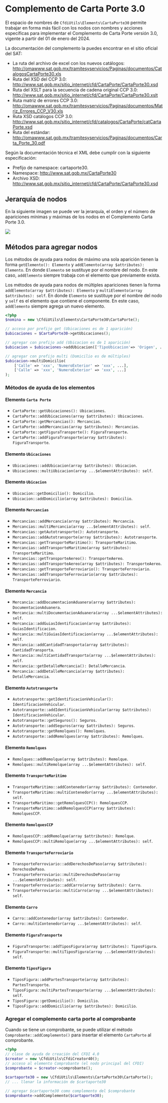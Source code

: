 # Complemento de Carta Porte 3.0

El espacio de nombres de `CfdiUtils\Elements\CartaPorte30` permite trabajar en forma más fácil con los nodos
con nombres y acciones específicas para implementar el Complemento de Carta Porte versión 3.0, vigente a
partir del 01 de enero del 2024.

La documentación del complemento la puedes encontrar en el sitio oficial del SAT:

- La ruta del archivo de excel con los nuevos catálogos: http://omawww.sat.gob.mx/tramitesyservicios/Paginas/documentos/CatalogosCartaPorte30.xls
- Ruta del XSD del CCP 3.0: http://www.sat.gob.mx/sitio_internet/cfd/CartaPorte/CartaPorte30.xsd
- Ruta del XSLT para la secuencia de cadena original CCP 3.0: http://www.sat.gob.mx/sitio_internet/cfd/CartaPorte/CartaPorte30.xslt
- Ruta matriz de errores CCP 3.0: http://omawww.sat.gob.mx/tramitesyservicios/Paginas/documentos/Matriz_Errores_CCP_V30.xls
- Ruta XSD catálogos CCP 3.0: http://www.sat.gob.mx/sitio_internet/cfd/catalogos/CartaPorte/catCartaPorte.xsd
- Ruta del estándar: http://omawww.sat.gob.mx/tramitesyservicios/Paginas/documentos/Carta_Porte_30.pdf

Según la documentación técnica el XML debe cumplir con la siguiente especificación:

- Prefijo de namespace: cartaporte30.
- Namespace: http://www.sat.gob.mx/CartaPorte30
- Archivo XSD: http://www.sat.gob.mx/sitio_internet/cfd/CartaPorte/CartaPorte30.xsd

## Jerarquía de nodos

En la siguiente imagen se puede ver la jerarquía, el orden y el número de apariciones mínimas y máximas de los nodos en el Complemento Carta Porte 3.0.

<img src="assets/diagrama-carta-porte-30.png">

## Métodos para agregar nodos

Los métodos de ayuda para nodos de máximo una sola aparición tienen la forma `getElemento(): Elemento`
y `addElemento(array $attributes): Elemento`. En donde `Elemento` se sustituye por el nombre del nodo.
En este caso, `addElemento` siempre trabaja con el elemento que previamente exista.

Los métodos de ayuda para nodos de múltiples apariciones tienen la forma `addElemento(array $attributes): Elemento`
y `multiElemento(array $attributes): self`. En donde `Elemento` se sustituye por el nombre del nodo y `self` es el
elemento que contiene el componente.
En este caso, `addElemento` siempre agrega un nuevo elemento.

```php
<?php
$nomina = new \CfdiUtils\Elements\CartaPorte30\CartaPorte();

// acceso por prefijo get (Ubicaciones es de 1 aparición)
$ubicaciones = $CartaPorte30->getUbicaciones();

// agregar con prefijo add (Ubicacion es de 1 aparición)
$ubicacion = $ubicaciones->addUbicacion(['TipoUbicacion'=> 'Origen', ...]);

// agregar con prefijo multi (Domicilio es de múltiples)
$ubicacion->multiDomicilio(
    ['Calle' => 'xxx', 'NumeroExterior' => 'xxx', ...],
    ['Calle' => 'xxx', 'NumeroExterior' => 'xxx', ...]
);
```

### Métodos de ayuda de los elementos

#### Elemento `Carta Porte`

- `CartaPorte::getUbicaciones(): Ubicaciones`.
- `CartaPorte::addUbicaciones(array $attributes): Ubicaciones`.
- `CartaPorte::getMercancias(): Mercancias`.
- `CartaPorte::addMercancias(array $attributes): Mercancias`.
- `CartaPorte::getFiguraTransporte(): FiguraTransporte`.
- `CartaPorte::addFiguraTransporte(array $attributes): FiguraTransporte`.

#### Elemento `Ubicaciones`

- `Ubicaciones::addUbicacion(array $attributes): Ubicacion`.
- `Ubicaciones::multiUbicacion(array ...$elementAttributes): self`.

#### Elemento `Ubicacion`

- `Ubicacion::getDomicilio(): Domicilio`.
- `Ubicacion::addDomicilio(array $attributes): Domicilio`.

#### Elemento `Mercancias`

- `Mercancias::addMercancia(array $attributes): Mercancia`.
- `Mercancias::multiMercancia(array ...$elementAttributes): self`.
- `Mercancias::getAutotransporte(): Autotransporte`.
- `Mercancias::addAutotransporte(array $attributes): Autotransporte`.
- `Mercancias::getTransporteMaritimo(): TransporteMaritimo`.
- `Mercancias::addTransporteMaritimo(array $attributes): TransporteMaritimo`.
- `Mercancias::getTransporteAereo(): TransporteAereo`.
- `Mercancias::addTransporteAereo(array $attributes): TransporteAereo`.
- `Mercancias::getTransporteFerroviario(): TransporteFerroviario`.
- `Mercancias::addTransporteFerroviario(array $attributes): TransporteFerroviario`.

#### Elemento `Mercancia`

- `Mercancia::addDocumentacionAduanera(array $attributes): DocumentacionAduanera`.
- `Mercancia::multiDocumentacionAduanera(array ...$elementAttributes): self`.
- `Mercancia::addGuiasIdentificacion(array $attributes): GuiasIdentificacion`.
- `Mercancia::multiGuiasIdentificacion(array ...$elementAttributes): self`.
- `Mercancia::addCantidadTransporta(array $attributes): CantidadTransporta`.
- `Mercancia::multiCantidadTransporta(array ...$elementAttributes): self`.
- `Mercancia::getDetalleMercancia(): DetalleMercancia`.
- `Mercancia::addDetalleMercancia(array $attributes): DetalleMercancia`.

#### Elemento `Autotransporte`

- `Autotransporte::getIdentificacionVehicular(): IdentificacionVehicular`.
- `Autotransporte::addIdentificacionVehicular(array $attributes): IdentificacionVehicular`.
- `Autotransporte::getSeguros(): Seguros`.
- `Autotransporte::addSeguros(array $attributes): Seguros`.
- `Autotransporte::getRemolques(): Remolques`.
- `Autotransporte::addRemolques(array $attributes): Remolques`.

#### Elemento `Remolques`

- `Remolques::addRemolque(array $attributes): Remolque`.
- `Remolques::multiRemolque(array ...$elementAttributes): self`.

#### Elemento `TransporteMaritimo`

- `TransporteMaritimo::addContenedor(array $attributes): Contenedor`.
- `TransporteMaritimo::multiContenedor(array ...$elementAttributes): self`.
- `TransporteMaritimo::getRemolquesCCP(): RemolquesCCP`.
- `TransporteMaritimo::addRemolquesCCP(array $attributes): RemolquesCCP`.

#### Elemento `RemolquesCCP`

- `RemolquesCCP::addRemolque(array $attributes): Remolque`.
- `RemolquesCCP::multiRemolque(array ...$elementAttributes): self`.

#### Elemento `TransporteFerroviario`

- `TransporteFerroviario::addDerechosDePaso(array $attributes): DerechosDePaso`.
- `TransporteFerroviario::multiDerechosDePaso(array ...$elementAttributes): self`.
- `TransporteFerroviario::addCarro(array $attributes): Carro`.
- `TransporteFerroviario::multiCarro(array ...$elementAttributes): self`.

#### Elemento `Carro`

- `Carro::addContenedor(array $attributes): Contenedor`.
- `Carro::multiContenedor(array ...$elementAttributes): self`.

#### Elemento `FiguraTransporte`

- `FiguraTransporte::addTiposFigura(array $attributes): TiposFigura`.
- `FiguraTransporte::multiTiposFigura(array ...$elementAttributes): self`.

#### Elemento `TiposFigura`

- `TiposFigura::addPartesTransporte(array $attributes): PartesTransporte`.
- `TiposFigura::multiPartesTransporte(array ...$elementAttributes): self`.
- `TiposFigura::getDomicilio(): Domicilio`.
- `TiposFigura::addDomicilio(array $attributes): Domicilio`.

### Agregar el complemento carta porte al comprobante

Cuando se tiene un comprobante, se puede utilizar el método `Comprobante::addComplemento()` para insertar
el elemento `CartaPorte` al comprobante.

```php
<?php
// clase de ayuda de creación del CFDI 4.0
$creator = new \CfdiUtils\CfdiCreator40();
// acceso al elemento Comprobante (el nodo principal del CFDI)
$comprobante = $creator->comprobante();
                     
$cartaporte30 = new \CfdiUtils\Elements\CartaPorte30\CartaPorte();
// ... llenar la información de $cartaporte30

// agregar $cartaporte30 como complemento del $comprobante
$comprobante->addComplemento($cartaporte30);
```